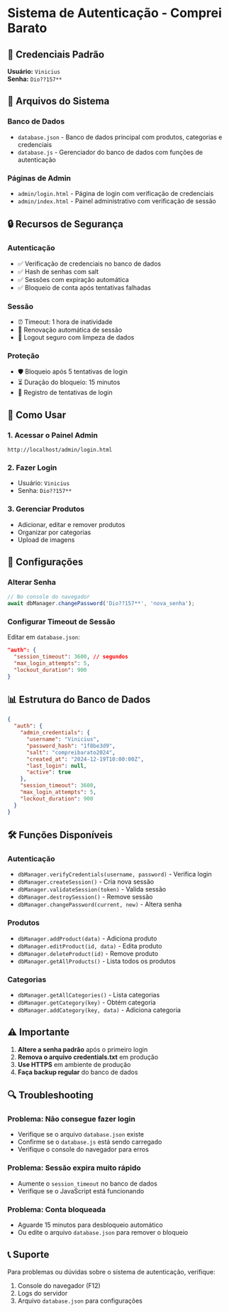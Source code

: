 # Sistema de Autenticação - Comprei Barato

## 🔐 Credenciais Padrão

**Usuário:** `Vinicius`  
**Senha:** `Dio??157**`

## 📁 Arquivos do Sistema

### Banco de Dados
- `database.json` - Banco de dados principal com produtos, categorias e credenciais
- `database.js` - Gerenciador do banco de dados com funções de autenticação

### Páginas de Admin
- `admin/login.html` - Página de login com verificação de credenciais
- `admin/index.html` - Painel administrativo com verificação de sessão

## 🔒 Recursos de Segurança

### Autenticação
- ✅ Verificação de credenciais no banco de dados
- ✅ Hash de senhas com salt
- ✅ Sessões com expiração automática
- ✅ Bloqueio de conta após tentativas falhadas

### Sessão
- ⏰ Timeout: 1 hora de inatividade
- 🔄 Renovação automática de sessão
- 🚪 Logout seguro com limpeza de dados

### Proteção
- 🛡️ Bloqueio após 5 tentativas de login
- ⏳ Duração do bloqueio: 15 minutos
- 📝 Registro de tentativas de login

## 🚀 Como Usar

### 1. Acessar o Painel Admin
```
http://localhost/admin/login.html
```

### 2. Fazer Login
- Usuário: `Vinicius`
- Senha: `Dio??157**`

### 3. Gerenciar Produtos
- Adicionar, editar e remover produtos
- Organizar por categorias
- Upload de imagens

## 🔧 Configurações

### Alterar Senha
```javascript
// No console do navegador
await dbManager.changePassword('Dio??157**', 'nova_senha');
```

### Configurar Timeout de Sessão
Editar em `database.json`:
```json
"auth": {
  "session_timeout": 3600, // segundos
  "max_login_attempts": 5,
  "lockout_duration": 900
}
```

## 📊 Estrutura do Banco de Dados

```json
{
  "auth": {
    "admin_credentials": {
      "username": "Vinicius",
      "password_hash": "1f8be3d9",
      "salt": "compreibarato2024",
      "created_at": "2024-12-19T10:00:00Z",
      "last_login": null,
      "active": true
    },
    "session_timeout": 3600,
    "max_login_attempts": 5,
    "lockout_duration": 900
  }
}
```

## 🛠️ Funções Disponíveis

### Autenticação
- `dbManager.verifyCredentials(username, password)` - Verifica login
- `dbManager.createSession()` - Cria nova sessão
- `dbManager.validateSession(token)` - Valida sessão
- `dbManager.destroySession()` - Remove sessão
- `dbManager.changePassword(current, new)` - Altera senha

### Produtos
- `dbManager.addProduct(data)` - Adiciona produto
- `dbManager.editProduct(id, data)` - Edita produto
- `dbManager.deleteProduct(id)` - Remove produto
- `dbManager.getAllProducts()` - Lista todos os produtos

### Categorias
- `dbManager.getAllCategories()` - Lista categorias
- `dbManager.getCategory(key)` - Obtém categoria
- `dbManager.addCategory(key, data)` - Adiciona categoria

## ⚠️ Importante

1. **Altere a senha padrão** após o primeiro login
2. **Remova o arquivo credentials.txt** em produção
3. **Use HTTPS** em ambiente de produção
4. **Faça backup regular** do banco de dados

## 🔍 Troubleshooting

### Problema: Não consegue fazer login
- Verifique se o arquivo `database.json` existe
- Confirme se o `database.js` está sendo carregado
- Verifique o console do navegador para erros

### Problema: Sessão expira muito rápido
- Aumente o `session_timeout` no banco de dados
- Verifique se o JavaScript está funcionando

### Problema: Conta bloqueada
- Aguarde 15 minutos para desbloqueio automático
- Ou edite o arquivo `database.json` para remover o bloqueio

## 📞 Suporte

Para problemas ou dúvidas sobre o sistema de autenticação, verifique:
1. Console do navegador (F12)
2. Logs do servidor
3. Arquivo `database.json` para configurações
